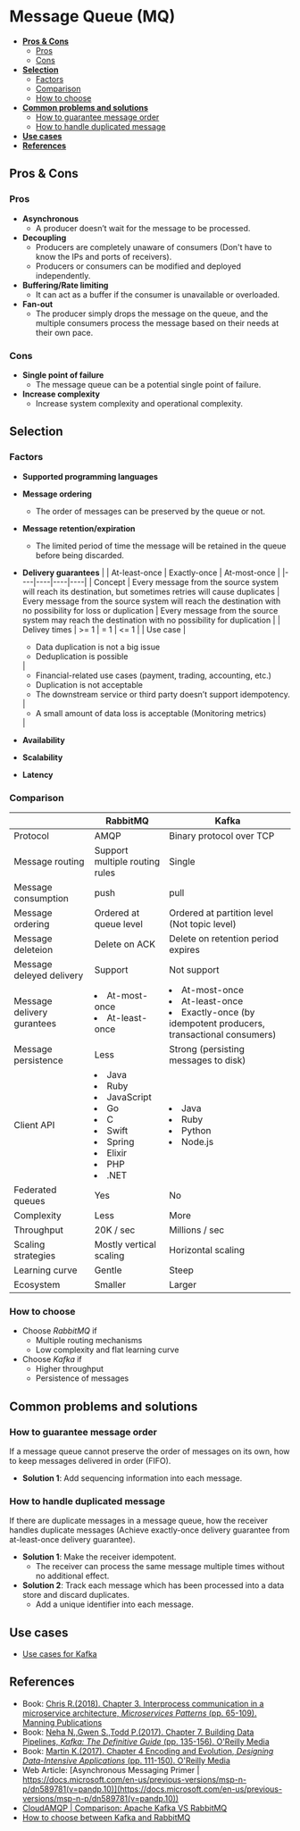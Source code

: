 # Message Queue (MQ)

- [**Pros & Cons**](#pros--cons)
   - [Pros](#pros)
   - [Cons](#cons)
- [**Selection**](#selection)
   - [Factors](#factors)
   - [Comparison](#comparison)
   - [How to choose](#how-to-choose)
- [**Common problems and solutions**](#common-problems-and-solutions)
   - [How to guarantee message order](components/Message_Queue.md#how-to-guarantee-message-order)
   - [How to handle duplicated message](#how-to-handle-duplicated-message)
- [**Use cases**](#use-cases)
- [**References**](#references)

## Pros & Cons
### Pros
- **Asynchronous**
   - A producer doesn’t wait for the message to be processed.
- **Decoupling**
   - Producers are completely unaware of consumers (Don't have to know the IPs and ports of receivers).
   - Producers or consumers can be modified and deployed independently.
- **Buffering/Rate limiting**
   - It can act as a buffer if the consumer is unavailable or overloaded.
- **Fan-out**
   - The producer simply drops the message on the queue, and the multiple consumers process the message based on their needs at their own pace.

### Cons
- **Single point of failure**
   - The message queue can be a potential single point of failure.
- **Increase complexity**
   - Increase system complexity and operational complexity.

## Selection
### Factors
- **Supported programming languages**
- **Message ordering**
   - The order of messages can be preserved by the queue or not.
- **Message retention/expiration**
   - The limited period of time the message will be retained in the queue before being discarded.
- **Delivery guarantees**
  | | At-least-once | Exactly-once | At-most-once |
  |----|----|----|----|
  | Concept | Every message from the source system will reach its destination, but sometimes retries will cause duplicates | Every message from the source system will reach the destination with no possibility for loss or duplication | Every message from the source system may reach the destination with no possibility for duplication |
  | Delivey times | >= 1 | = 1 | <= 1 |
  | Use case | <ul><li>Data duplication is not a big issue<li>Deduplication is possible</ul> | <ul><li>Financial-related use cases (payment, trading, accounting, etc.)<li>Duplication is not acceptable<li>The downstream service or third party doesn’t support idempotency.</ul> | <ul><li>A small amount of data loss is acceptable (Monitoring metrics)</ul> |
  
- **Availability**
- **Scalability**
- **Latency**

### Comparison
| | RabbitMQ | Kafka |
|----|----|----|
| Protocol | AMQP | Binary protocol over TCP |
| Message routing | Support multiple routing rules | Single |
| Message consumption | push | pull |
| Message ordering | Ordered at queue level | Ordered at partition level (Not topic level) |
| Message deleteion | Delete on ACK | Delete on retention period expires |
| Message deleyed delivery | Support | Not support |
| Message delivery gurantees | <li>At-most-once<li>At-least-once | <li>At-most-once<li>At-least-once<li>Exactly-once (by idempotent producers, transactional consumers) |
| Message persistence | Less | Strong (persisting messages to disk) |
| Client API | <li>Java<li>Ruby<li>JavaScript<li>Go<li>C<li>Swift<li>Spring<li>Elixir<li>PHP<li>.NET | <li>Java<li>Ruby<li>Python<li>Node.js |
| Federated queues | Yes | No |
| Complexity | Less | More |
| Throughput | 20K / sec | Millions / sec |
| Scaling strategies | Mostly vertical scaling | Horizontal scaling |
| Learning curve | Gentle | Steep |
| Ecosystem | Smaller | Larger |

### How to choose
- Choose *RabbitMQ* if
   - Multiple routing mechanisms
   - Low complexity and flat learning curve
- Choose *Kafka* if
   - Higher throughput
   - Persistence of messages

## Common problems and solutions
### How to guarantee message order
If a message queue cannot preserve the order of messages on its own, how to keep messages delivered in order (FIFO).
- **Solution 1**: Add sequencing information into each message.

### How to handle duplicated message
If there are duplicate messages in a message queue, how the receiver handles duplicate messages (Achieve exactly-once delivery guarantee from at-least-once delivery guarantee).
- **Solution 1**: Make the receiver idempotent.
   - The receiver can process the same message multiple times without no additional effect.
- **Solution 2**: Track each message which has been processed into a data store and discard duplicates.
   - Add a unique identifier into each message.

## Use cases
- [Use cases for Kafka](Kafka.md#use-cases)

## References
- Book: [Chris R.(2018). Chapter 3. Interprocess communication in a microservice architecture, *Microservices Patterns* (pp. 65-109). Manning Publications](https://www.manning.com/books/microservices-patterns)
- Book: [Neha N.,Gwen S.,Todd P.(2017). Chapter 7. Building Data Pipelines, *Kafka: The Definitive Guide* (pp. 135-156). O'Reilly Media](https://www.oreilly.com/library/view/kafka-the-definitive/9781491936153/)
- Book: [Martin K.(2017). Chapter 4 Encoding and Evolution, *Designing Data-Intensive Applications* (pp. 111-150). O'Reilly Media](https://www.oreilly.com/library/view/designing-data-intensive-applications/9781491903063/)
- Web Article: [Asynchronous Messaging Primer | https://docs.microsoft.com/en-us/previous-versions/msp-n-p/dn589781(v=pandp.10)](https://docs.microsoft.com/en-us/previous-versions/msp-n-p/dn589781(v=pandp.10))
- [CloudAMQP | Comparison: Apache Kafka VS RabbitMQ](https://www.cloudamqp.com/blog/apachekafka-vs-rabbitmq.html)
- [How to choose between Kafka and RabbitMQ](https://tarunbatra.com/blog/comparison/How-to-choose-between-Kafka-and-RabbitMQ/#:~:text=Both%20Kafka%20and%20RabbitMQ%20offer,the%20consumers%20is%20more%20complex.)

